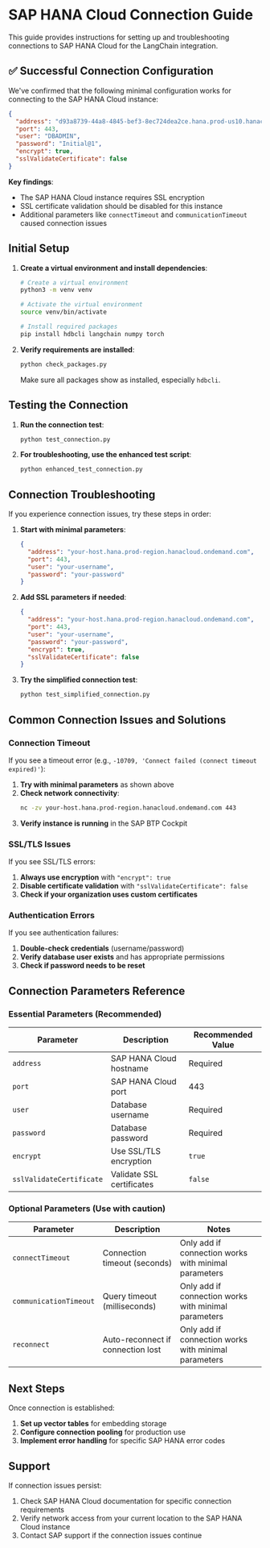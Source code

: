 # SAP HANA Cloud Connection Guide

This guide provides instructions for setting up and troubleshooting connections to SAP HANA Cloud for the LangChain integration.

## ✅ Successful Connection Configuration

We've confirmed that the following minimal configuration works for connecting to the SAP HANA Cloud instance:

```json
{
  "address": "d93a8739-44a8-4845-bef3-8ec724dea2ce.hana.prod-us10.hanacloud.ondemand.com",
  "port": 443,
  "user": "DBADMIN",
  "password": "Initial@1",
  "encrypt": true,
  "sslValidateCertificate": false
}
```

**Key findings**:
- The SAP HANA Cloud instance requires SSL encryption
- SSL certificate validation should be disabled for this instance
- Additional parameters like `connectTimeout` and `communicationTimeout` caused connection issues

## Initial Setup

1. **Create a virtual environment and install dependencies**:
   ```bash
   # Create a virtual environment
   python3 -m venv venv
   
   # Activate the virtual environment
   source venv/bin/activate
   
   # Install required packages
   pip install hdbcli langchain numpy torch
   ```

2. **Verify requirements are installed**:
   ```bash
   python check_packages.py
   ```
   
   Make sure all packages show as installed, especially `hdbcli`.

## Testing the Connection

1. **Run the connection test**:
   ```bash
   python test_connection.py
   ```

2. **For troubleshooting, use the enhanced test script**:
   ```bash
   python enhanced_test_connection.py
   ```

## Connection Troubleshooting

If you experience connection issues, try these steps in order:

1. **Start with minimal parameters**:
   ```json
   {
     "address": "your-host.hana.prod-region.hanacloud.ondemand.com",
     "port": 443,
     "user": "your-username",
     "password": "your-password"
   }
   ```

2. **Add SSL parameters if needed**:
   ```json
   {
     "address": "your-host.hana.prod-region.hanacloud.ondemand.com",
     "port": 443,
     "user": "your-username",
     "password": "your-password",
     "encrypt": true,
     "sslValidateCertificate": false
   }
   ```

3. **Try the simplified connection test**:
   ```bash
   python test_simplified_connection.py
   ```

## Common Connection Issues and Solutions

### Connection Timeout

If you see a timeout error (e.g., `-10709, 'Connect failed (connect timeout expired)'`):

1. **Try with minimal parameters** as shown above
2. **Check network connectivity**:
   ```bash
   nc -zv your-host.hana.prod-region.hanacloud.ondemand.com 443
   ```
3. **Verify instance is running** in the SAP BTP Cockpit

### SSL/TLS Issues

If you see SSL/TLS errors:

1. **Always use encryption** with `"encrypt": true`
2. **Disable certificate validation** with `"sslValidateCertificate": false`
3. **Check if your organization uses custom certificates**

### Authentication Errors

If you see authentication failures:

1. **Double-check credentials** (username/password)
2. **Verify database user exists** and has appropriate permissions
3. **Check if password needs to be reset**

## Connection Parameters Reference

### Essential Parameters (Recommended)

| Parameter | Description | Recommended Value |
|-----------|-------------|------------------|
| `address` | SAP HANA Cloud hostname | Required |
| `port` | SAP HANA Cloud port | 443 |
| `user` | Database username | Required |
| `password` | Database password | Required |
| `encrypt` | Use SSL/TLS encryption | `true` |
| `sslValidateCertificate` | Validate SSL certificates | `false` |

### Optional Parameters (Use with caution)

| Parameter | Description | Notes |
|-----------|-------------|-------|
| `connectTimeout` | Connection timeout (seconds) | Only add if connection works with minimal parameters |
| `communicationTimeout` | Query timeout (milliseconds) | Only add if connection works with minimal parameters |
| `reconnect` | Auto-reconnect if connection lost | Only add if connection works with minimal parameters |

## Next Steps

Once connection is established:

1. **Set up vector tables** for embedding storage
2. **Configure connection pooling** for production use
3. **Implement error handling** for specific SAP HANA error codes

## Support

If connection issues persist:

1. Check SAP HANA Cloud documentation for specific connection requirements
2. Verify network access from your current location to the SAP HANA Cloud instance
3. Contact SAP support if the connection issues continue